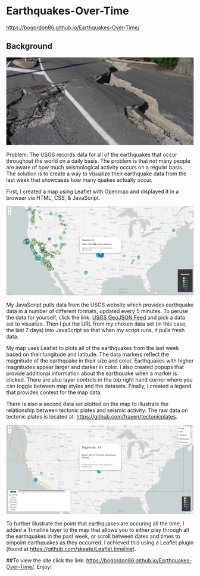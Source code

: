 # Earthquakes-Over-Time
https://bogordon86.github.io/Earthquakes-Over-Time/
## Background

![Earthquake-Intro](Images/Earthquake-Intro.png)

Problem: The USGS records data for all of the earthquakes that occur throughout the world on a daily basis.  The problem is that not many people are aware of how much seismological activity occurs on a regular basis.  The solution is to create a way to visualize their earthquake data from the last week that showcases how many quakes actually occur.

First, I created a map using Leaflet with Openmap and displayed it in a browser via HTML, CSS, & JavaScript.  

![BasicMap](Images/Earthquake-Viz-Step1.png)

   My JavaScript pulls data from the USGS website which provides earthquake data in a number of different formats, updated every 5 minutes. To peruse the data for yourself, click the link: [USGS GeoJSON Feed](http://earthquake.usgs.gov/earthquakes/feed/v1.0/geojson.php) and pick a data set to visualize. Then I put the URL from my chosen data set (in this case, the last 7 days) into JavaScript so that when my script runs, it pulls fresh data.

   My map uses Leaflet to plots all of the earthquakes from the last week based on their longitude and latitude. The data markers reflect the magnitude of the earthquake in their size and color. Earthquakes with higher magnitudes appear larger and darker in color.
I also created popups that provide additional information about the earthquake when a marker is clicked. There are also layer controls in the top right hand corner where you can toggle between map styles and the datasets. Finally, I created a legend that provides context for the map data.

   There is also a second data set plotted on the map to illustrate the relationship between tectonic plates and seismic activity.  The raw data on tectonic plates is located at: <https://github.com/fraxen/tectonicplates>.

![Adding Timeline](Images/Earthquake-Viz-Final.png)

To further illustrate the point that earthquakes are occuring all the time, I added a Timeline layer to the map that allows you to either play through all the earthquakes in the past week, or scroll between dates and times to pinpoint earthquakes as they occurred.
I achieved this using a Leaflet plugin (found at https://github.com/skeate/Leaflet.timeline).

##To view the site click the link: https://bogordon86.github.io/Earthquakes-Over-Time/.  Enjoy!
